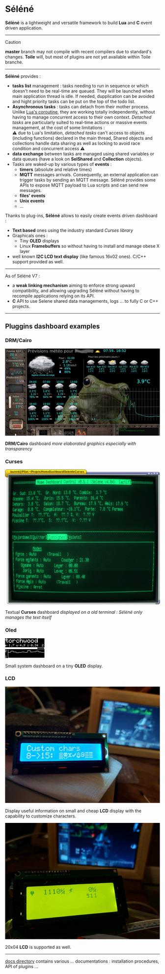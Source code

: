 # Séléné

**Séléné** is a lightweight and versatile framework to build **Lua** and **C** event driven application.

---

> [!CAUTION]
> **master** branch may not compile with recent compilers due to standard's changes.
> **Toile** will, but most of plugins are not yet available within Toile branche.

---

**Séléné** provides :

* **tasks list** management : tasks needing to run in sequence or which doesn't need to be real-time are queued. They will be launched when main application thread is idle. If needed, dupplication can be avoided and hight priority tasks can be put on the top of the todo list.
* **Asynchronous tasks** : tasks can detach from their mother process. Unlike [Lua's coroutine](https://www.lua.org/pil/9.1.html), they are working totally independently, without having to manage concurrent access to their own context. *Detached tasks* are particularly suited to real-time actions or massive events management, at the cost of some limitations : <br>
⚠️ due to Lua's limitation, *detached tasks* can't access to objects (including functions) declared in the main thread, Shared objects and collections handle data sharing as well as locking to avoid race condition and concurrent access ⚠️
* **data exchange** between tasks are managed using shared variables or data queues (have a look on **SelShared** and **Collection** objects). 
* Tasks are waked-up by various types of **events** : 
	* **timers** (absolute and relative times)
	* **MQTT** messages arrivals. Consequently, an external application can trigger tasks by sending an MQTT message. Séléné provides some APIs to expose MQTT payload to Lua scripts and can send new messages.
	* **files’ events**
	* **Unix events**
	* … 

Thanks to plug-ins, **Séléné** allows to easily create events driven dashboard :
* **Text based** ones using the industry standard *Curses library*
* Graphicals ones :
	* Tiny **OLED** displays
	* Linux **Framebuffers** so without having to install and manage obese X layer
 * well known **I2C LCD text display** (like famous 16x02 ones). C/C++ support provided as well.

---

As of Séléné V7 :
- a **weak linking mechanism** aiming to enforce strong upward compatibility, and allowing upgrading Séléné without having to recompile applications relying on its API.
- **C** API to use Selene shared data managements, logs ... to fully C or C++ projects.

---

## Pluggins dashboard examples

### DRM/Cairo

![DRMCairo](Images/DRMCairo.jpg)

**DRM/Cairo** dashboard *more elaborated graphics especially with transparency*

<!---
### DirectFB

![DFB](Images/DFB.png)

**DirectFB** dashboard *flat design due to constraints of the screen used*
--->

### Curses

![Curses](Images/Curses.png)

Textual **Curses** dashboard *displayed on a old terminal : Séléné only manages the text itself*

### Oled

![OLED](Images/OLED.png)

Small system dashboard on a tiny **OLED** display.

### LCD

![LCD](Images/LCD.jpg)

Display useful information on small and cheap **LCD** display with the capability to customize characters.


![2004](Images/2004.jpg)

20x04 **LCD** is supported as well.

---

[docs directory](docs/) contains various ... documentations : installation procedures, API of plugins ...
